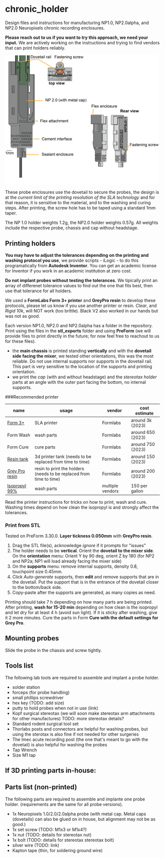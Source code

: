 # chronic_holder

Design files and instructions for manufacturing NP1.0, NP2.0alpha, and NP2.0 Neuropixels chronic recording enclosures.

**Please reach out to us if you want to try this approach, we need your input.** We are actively working on the instructions and trying to find vendors that can print holders reliably.

<img src='images/description.png' width='500'>

These probe enclosures use the dovetail to secure the probes, the design is at the *current limit of the printing resolution of the SLA technology* and for that reason, it is sensitive to the material, and to the washing and curing steps. After printing, the screw hole has to be taped using a standard 1mm taper.

The NP 1.0 holder weights 1.2g, the NP2.0 holder weights 0.57g. All weights include the respective probe, chassis and cap without headstage.

## Printing holders

**You may have to adjust the tolerances depending on the printing and washing protocol you use**, we provide scripts - iLogic - to do this programatically from **Autodesk Inventor**. You can get an academic license for Inventor if you work in an academic institution at zero cost.

**Do not implant probes without testing the tolerances.** We tipically print an array of differenet tolerance values to find out the one that fits best, then use that tolerance for all holders. 

We used a **FormLabs Form 3+ printer** and **GreyPro resin** to develop these protocols, please let us know if you use another printer or resin. *Clear*, and *Rigid 10k*, will NOT work (too brittle). Black V2 also worked in our hands but was not as good.

Each version NP1.0, NP2.0 and NP2.0alpha has a folder in the repository. Print using the files in the **stl_exports** folder and using **PreForm** (we will provide files to print directly in the future; for now feel free to reachout to us for these files).

   -  the **main chassis** is printed standing **vertically** and with the **dovetail side facing the mixer**, we tested other orientations, this was the most reliable. Do not use internal supports nor supports in the dovetail rail. This part is very sensitive to the location of the supports and printing orientation.
   - we print the *cap* (with and without headstage)  and the *stereotax holder* parts at an angle with the outer part facing the bottom, no internal supports.

###Recommended printer

| name  |  usage      |   vendor     | cost estimate | 
|-------|--------------|-------------|---------------|
|  [Form 3+](https://formlabs.com/store/3d-printers/form-3-basic-package-without-service/#/package/)| SLA printer  | Formlabs | around 3k (2023) |
| Form Wash | wash parts | Formlabs | around 650 (2023) |
| Form Cure | cure parts | Formlabs | around 750 (2023) |
| [Resin tank]() | 3d printer tank (needs to be replaced from time to time) | Formlabs | around 150 (2023) |
| [Grey Pro resin](https://formlabs.com/store/materials/grey-pro-resin/) | resin to print the holders (needs to be replaced from time to time) | Formlabs | around 200 (2023) |
| [Isopropyl 99%](https://support.formlabs.com/s/article/Isopropyl-Alcohol-IPA) | wash parts | multiple vendors | 150 per gallon |


Read the printer instructions for tricks on how to print, wash and cure. Washing times depend on how clean the isopropyl is and strongly affect the tolerances.

### Print from STL

Tested on PreForm 3.30.0. **Layer tickness 0.050mm** with **GreyPro resin**.

1. Drag the STL file(s), acknowledge *ignore* if it prompts for "issues"
2. The holder needs to be **vertical**. Orient the **dovetail to the mixer side**. On the **orientation** menu: Orient Y by 90 deg, orient Z by 180 (for NP2 and NP2a; NP1 will load already facing the mixer side)
3. On the **supports** menu: remove internal supports, density 0.8, touchpoint size 0.45mm.
4. Click *Auto-generate* supports, then **edit** and remove supports that are in the dovetail. Put the support that is in the entrance of the dovetail closer to the bottom/back side.  
5. Copy-paste after the supports are generated, as many copies as need.

Printing should take 7 h depending on how many parts are being printed. After printing, **wash for 15-20 min** depending on how clean is the isopropyl and let dry for at least 4 h (avoid sun light). If it is sticky after washing, give it 2 more minutes. Cure the parts in Form **Cure with the default settings for Grey Pro**. 

## Mounting probes

Slide the probe in the chassis and screw tightly. 


## Tools list

The following lab tools are required to assemble and implant a probe holder.

- solder station
- forceps (for probe handling)
- small phillips screwdriver
- hex key (TODO: add size)
- putty to hold probes when not in use (link)
- Kopf surgical stereotax (we will soon make stereotax arm attachments for other manufactures) TODO: more stereotax details?
- Standard rodent surgical tool set
- Thorlabs posts and connectors are helpful for washing probes, but using the sterotax is also fine if not needed for other surgeries
- The Imec acute recording post (the one that's meant to go with the dovetail) is also helpful for washing the probes
- Tap Wrench
- Size M1 tap

If 3D printing parts in-house:
- 

## Parts list (non-printed)
The following parts are required to assemble and implante one probe holder. (requirements are the same for all probe versions).
- 1x Neuropixels 1.0/2.0/2.0alpha probe (with metal cap. Metal caps (dovetails) can also be glued on in house, but alignment may not be as good.)
- 1x set screw (TODO: M1x3 or M1x4?)
- 1x nut (TODO: details for stereotax nut)
- 1x bolt (TODO: details for stereotax stereotax bolt)
- silver wire (TODO: link)
- Kapton tape (thin, for soldering ground wire)





